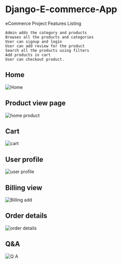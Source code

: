 # Django-E-commerce-App

eCommerce Project Features Listing

    Admin adds the category and products
    Browses all the products and categories
    User can signup and login
    User can add review for the product
    Search all the products using filters
    Add products in cart
    User can checkout product.

## Home
![Home](https://user-images.githubusercontent.com/28469673/104103617-4a1b2b80-52cd-11eb-9248-034b4cf8e9f0.JPG)

## Product view page

![home product](https://user-images.githubusercontent.com/28469673/104103518-c2352180-52cc-11eb-9058-aa741a9b3a48.JPG)

## Cart

![cart](https://user-images.githubusercontent.com/28469673/104103645-6a4aea80-52cd-11eb-8f49-e472668f1dff.JPG)

## User profile

![user profile](https://user-images.githubusercontent.com/28469673/104103656-864e8c00-52cd-11eb-8838-b3b7ba85350f.JPG)

## Billing view

![Billing add](https://user-images.githubusercontent.com/28469673/104103672-a1b99700-52cd-11eb-9685-1e47eab4e1e7.JPG)

## Order details
![order details](https://user-images.githubusercontent.com/28469673/104103688-ba29b180-52cd-11eb-9826-961c53982d28.JPG)

## Q&A

![Q A](https://user-images.githubusercontent.com/28469673/104103702-cf9edb80-52cd-11eb-8fa5-ee1330b0eba4.png)

